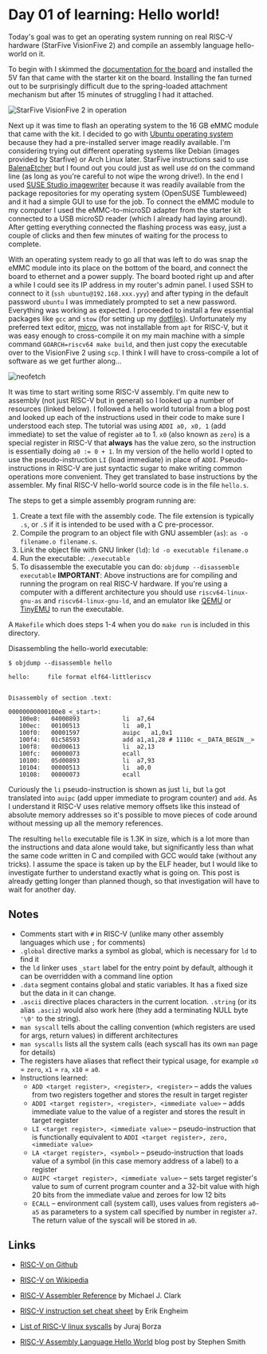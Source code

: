 # Day 01 of learning: Hello world!

Today's goal was to get an operating system running on real RISC-V hardware (StarFive VisionFive 2) and compile an assembly language hello-world on it.

To begin with I skimmed the [documentation for the board](https://doc-en.rvspace.org/VisionFive2/PDF/VisionFive2_QSG.pdf) and installed the 5V fan that came with the starter kit on the board. Installing the fan turned out to be surprisingly difficult due to the spring-loaded attachment mechanism but after 15 minutes of struggling I had it attached.

![StarFive VisionFive 2 in operation](https://github.com/Andriamanitra/risc-v-assembling/assets/10672443/83c615a4-8280-44dc-8829-9e08506ce36d)

Next up it was time to flash an operating system to the 16 GB eMMC module that came with the kit. I decided to go with [Ubuntu operating system](https://wiki.ubuntu.com/RISC-V/StarFive%20VisionFive%202) because they had a pre-installed server image readily available. I'm considering trying out different operating systems like Debian (images provided by Starfive) or Arch Linux later.
StarFive instructions said to use [BalenaEtcher](https://etcher.balena.io/) but I found out you could just as well use `dd` on the command line (as long as you're careful to not wipe the wrong drive!). In the end I used [SUSE Studio imagewriter](https://software.opensuse.org/package/imagewriter) because it was readily available from the package repositories for my operating system (OpenSUSE Tumbleweed) and it had a simple GUI to use for the job. To connect the eMMC module to my computer I used the eMMC-to-microSD adapter from the starter kit connected to a USB microSD reader (which I already had laying around). After getting everything connected the flashing process was easy, just a couple of clicks and then few minutes of waiting for the process to complete.

With an operating system ready to go all that was left to do was snap the eMMC module into its place on the bottom of the board, and connect the board to ethernet and a power supply. The board booted right up and after a while I could see its IP address in my router's admin panel. I used SSH to connect to it (`ssh ubuntu@192.168.xxx.yyy`) and after typing in the default password `ubuntu` I was immediately prompted to set a new password. Everything was working as expected. I proceeded to install a few essential packages like `gcc` and `stow` (for setting up my [dotfiles](https://github.com/Andriamanitra/dotfiles)). Unfortunately my preferred text editor, [micro](https://github.com/zyedidia/micro), was not installable from `apt` for RISC-V, but it was easy enough to cross-compile it on my main machine with a simple command `GOARCH=riscv64 make build`, and then just copy the executable over to the VisionFive 2 using `scp`. I think I will have to cross-compile a lot of software as we get further along...

![neofetch](https://github.com/Andriamanitra/risc-v-assembling/assets/10672443/131205b8-9b55-439c-b929-3cc6d9a45ba3)

It was time to start writing some RISC-V assembly. I'm quite new to assembly (not just RISC-V but in general) so I looked up a number of resources (linked below). I followed a hello world tutorial from a blog post and looked up each of the instructions used in their code to make sure I understood each step. The tutorial was using `ADDI a0, x0, 1` (add immediate) to set the value of register `a0` to 1. `x0` (also known as `zero`) is a special register in RISC-V that **always** has the value zero, so the instruction is essentially doing `a0 := 0 + 1`. In my version of the hello world I opted to use the pseudo-instruction `LI` (load immediate) in place of `ADDI`. Pseudo-instructions in RISC-V are just syntactic sugar to make writing common operations more convenient. They get translated to base instructions by the assembler. My final RISC-V hello-world source code is in the file `hello.s`.

The steps to get a simple assembly program running are:
1. Create a text file with the assembly code. The file extension is typically `.s`, or `.S` if it is intended to be used with a C pre-processor.
1. Compile the program to an object file with GNU assembler (`as`): `as -o filename.o filename.s`.
1. Link the object file with GNU linker (`ld`): `ld -o executable filename.o`
1. Run the executable: `./executable`
1. To disassemble the executable you can do: `objdump --disassemble executable`
**IMPORTANT**: Above instructions are for compiling and running the program on real RISC-V hardware. If you're using a computer with a different architecture you should use `riscv64-linux-gnu-as` and `riscv64-linux-gnu-ld`, and an emulator like [QEMU](https://www.qemu.org/docs/master/system/target-riscv.html) or [TinyEMU](https://bellard.org/tinyemu/) to run the executable.

A `Makefile` which does steps 1-4 when you do `make run` is included in this directory.

Disassembling the hello-world executable:
```console
$ objdump --disassemble hello

hello:     file format elf64-littleriscv


Disassembly of section .text:

00000000000100e8 <_start>:
   100e8:	04000893          	li	a7,64
   100ec:	00100513          	li	a0,1
   100f0:	00001597          	auipc	a1,0x1
   100f4:	01c58593          	add	a1,a1,28 # 1110c <__DATA_BEGIN__>
   100f8:	00d00613          	li	a2,13
   100fc:	00000073          	ecall
   10100:	05d00893          	li	a7,93
   10104:	00000513          	li	a0,0
   10108:	00000073          	ecall
```

Curiously the `li` pseudo-instruction is shown as just `li`, but `la` got translated into `auipc` (add upper immediate to program counter) and `add`. As I understand it RISC-V uses relative memory offsets like this instead of absolute memory addresses so it's possible to move pieces of code around without messing up all the memory references.

The resulting `hello` executable file is 1.3K in size, which is a lot more than the instructions and data alone would take, but significantly less than what the same code written in C and compiled with GCC would take (without any tricks). I assume the space is taken up by the ELF header, but I would like to investigate further to understand exactly what is going on. This post is already getting longer than planned though, so that investigation will have to wait for another day.


## Notes

* Comments start with `#` in RISC-V (unlike many other assembly languages which use `;` for comments)
* `.global` directive marks a symbol as global, which is necessary for `ld` to find it
* the `ld` linker uses `_start` label for the entry point by default, although it can be overridden with a command line option
* `.data` segment contains global and static variables. It has a fixed size but the data in it can change.
* `.ascii` directive places characters in the current location. `.string` (or its alias `.asciz`) would also work here (they add a terminating NULL byte `'\0'` to the string).
* `man syscall` tells about the calling convention (which registers are used for args, return values) in different architectures
* `man syscalls` lists all the system calls (each syscall has its own `man` page for details)
* The registers have aliases that reflect their typical usage, for example `x0` = `zero`, `x1` = `ra`, `x10` = `a0`.
* Instructions learned:
    * `ADD <target register>, <register>, <register>` – adds the values from two registers together and stores the result in target register
    * `ADDI <target register>, <register>, <immediate value>` – adds immediate value to the value of a register and stores the result in target register
    * `LI <target register>, <immediate value>` – pseudo-instruction that is functionally equivalent to `ADDI <target register>, zero, <immediate value>`
    * `LA <target register>, <symbol>` – pseudo-instruction that loads value of a symbol (in this case memory address of a label) to a register
    * `AUIPC <target register>, <immediate value>` – sets target register's value to sum of current program counter and a 32-bit value with high 20 bits from the immediate value and zeroes for low 12 bits
    * `ECALL` – environment call (system call), uses values from registers `a0`-`a5` as parameters to a system call specified by number in register `a7`. The return value of the syscall will be stored in `a0`.


## Links

* [RISC-V on Github](https://github.com/riscv)

* [RISC-V on Wikipedia](https://en.wikipedia.org/wiki/RISC-V)

* [RISC-V Assembler Reference](https://michaeljclark.github.io/asm.html) by Michael J. Clark

* [RISC-V instruction set cheat sheet](https://blog.translusion.com/images/posts/RISC-V-cheatsheet-RV32I-4-3.pdf) by Erik Engheim

* [List of RISC-V linux syscalls](https://jborza.com/post/2021-05-11-riscv-linux-syscalls/) by Juraj Borza

* [RISC-V Assembly Language Hello World](https://smist08.wordpress.com/2019/09/07/risc-v-assembly-language-hello-world/) blog post by Stephen Smith
